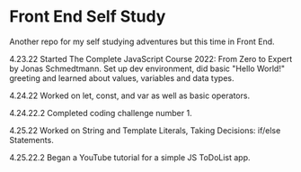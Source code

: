 # Front End Self Study
Another repo for my self studying adventures but this time in Front End.

4.23.22 Started The Complete JavaScript Course 2022: From Zero to Expert by Jonas Schmedtmann. Set up dev environment, did basic "Hello World!" greeting and learned about values, variables and data types.

4.24.22 Worked on let, const, and var as well as basic operators.

4.24.22.2 Completed coding challenge number 1.

4.25.22 Worked on String and Template Literals, Taking Decisions: if/else Statements.

4.25.22.2 Began a YouTube tutorial for a simple JS ToDoList app.

